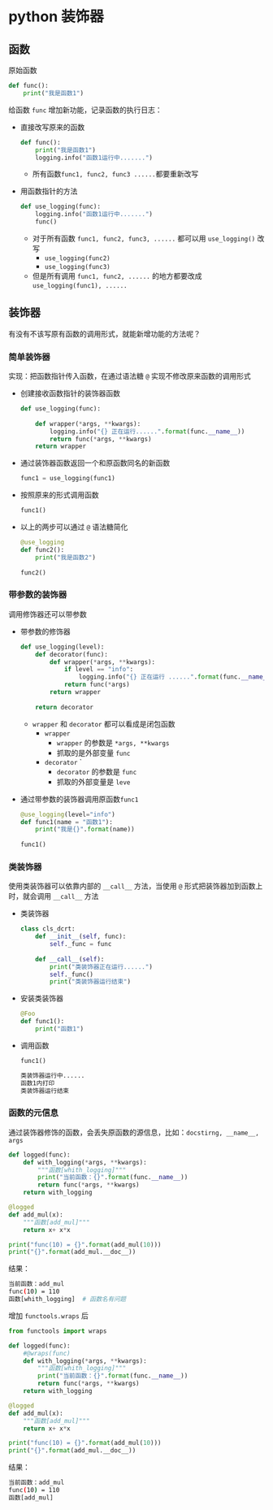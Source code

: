 # python 装饰器

## 函数

原始函数

```python
def func():
    print("我是函数1")
```

给函数 `func` 增加新功能，记录函数的执行日志：

- 直接改写原来的函数

    ```python
    def func():
        print("我是函数1")
        logging.info("函数1运行中.......")
    ```

    - 所有函数`func1, func2, func3 ......`都要重新改写

- 用函数指针的方法

    ```python
    def use_logging(func):
        logging.info("函数1运行中.......")
        func()
    ```

    - 对于所有函数 `func1, func2, func3, ......` 都可以用 `use_logging()` 改写	
        - `use_logging(func2)`
        - `use_logging(func3)`
    - 但是所有调用 `func1, func2, ......` 的地方都要改成 `use_logging(func1), ......`

## 装饰器

有没有不该写原有函数的调用形式，就能新增功能的方法呢？

### 简单装饰器

实现：把函数指针传入函数，在通过语法糖 `@` 实现不修改原来函数的调用形式

- 创建接收函数指针的装饰器函数

    ```python
    def use_logging(func):
        
        def wrapper(*args, **kwargs):
            logging.info("{} 正在运行......".format(func.__name__))
            return func(*args, **kwargs)
       	return wrapper
    ```

- 通过装饰器函数返回一个和原函数同名的新函数

    ```python
    func1 = use_logging(func1)
    ```

- 按照原来的形式调用函数

    ```py
    func1()
    ```

- 以上的两步可以通过 `@` 语法糖简化

    ```python
    @use_logging
    def func2():
        print("我是函数2")
        
    func2()
    ```

### 带参数的装饰器

调用修饰器还可以带参数

- 带参数的修饰器

    ```python
    def use_logging(level):
        def decorator(func):
            def wrapper(*args, **kwargs):
                if level == "info":
                    logging.info("{} 正在运行 ......".format(func.__name__))
                return func(*args)
            return wrapper
        
        return decorator
    ```

    - `wrapper` 和 `decorator` 都可以看成是闭包函数
        - `wrapper` 
            - `wrapper` 的参数是 `*args, **kwargs`
            - 抓取的是外部变量 `func`
        - `decorator` `
            - `decorator` 的参数是 `func`
            - 抓取的外部变量是 `leve`

- 通过带参数的装饰器调用原函数`func1`

    ```python
    @use_logging(level="info")
    def func1(name = "函数1"):
        print("我是{}".format(name))
        
    func1()
    ```

### 类装饰器

使用类装饰器可以依靠内部的 `__call__` 方法，当使用 `@` 形式把装饰器加到函数上时，就会调用 `__call__` 方法

- 类装饰器

    ```python
    class cls_dcrt:
        def __init__(self, func):
            self._func = func
        
        def __call__(self):
            print("类装饰器正在运行......")
            self._func()
            print("类装饰器运行结束")
    ```

- 安装类装饰器

    ```python
    @Foo
    def func1():
        print("函数1")
    ```

- 调用函数

    ```python
    func1()
    ```

    ```bash
    类装饰器运行中......
    函数1内打印
    类装饰器运行结束
    ```

### 函数的元信息

通过装饰器修饰的函数，会丢失原函数的源信息，比如：`docstirng, __name__, args`

```python
def logged(func):
    def with_logging(*args, **kwargs):
        """函数[whith_logging]"""
        print("当前函数：{}".format(func.__name__))
        return func(*args, **kwargs)
    return with_logging

@logged
def add_mul(x):
    """函数[add_mul]"""
    return x+ x*x

print("func(10) = {}".format(add_mul(10)))
print("{}".format(add_mul.__doc__))
```

结果：

```bash
当前函数：add_mul
func(10) = 110
函数[whith_logging]  # 函数名有问题
```

增加 `functools.wraps` 后

```python
from functools import wraps

def logged(func):
    #@wraps(func)
    def with_logging(*args, **kwargs):
        """函数[whith_logging]"""
        print("当前函数：{}".format(func.__name__))
        return func(*args, **kwargs)
    return with_logging

@logged
def add_mul(x):
    """函数[add_mul]"""
    return x+ x*x

print("func(10) = {}".format(add_mul(10)))
print("{}".format(add_mul.__doc__))
```

结果：

```bash
当前函数：add_mul
func(10) = 110
函数[add_mul]
```

